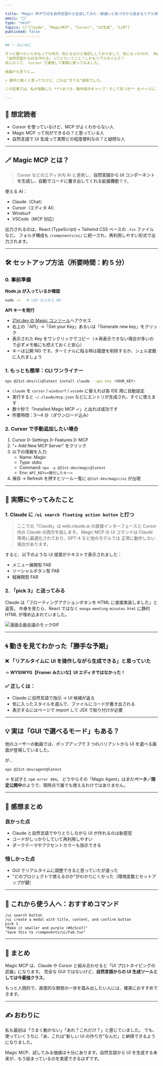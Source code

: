 ```yaml
---

title: "Magic MCPでUIを自然言語から生成してみた：勘違いと気づきから始まるリアル体験記"
emoji: "🎨"
type: "tech"
topics: \["Claude", "MagicMCP", "Cursor", "UI生成", "LLM"]
published: false
----------------

## ✨ はじめに

ずっと調べたいとおもってたMCP。気になるけど後回ししておりまして、気になったのが、 Magic MCP。
「自然言語からUIを作れる」ってどういうこと？しかもリアルタイムで？
気になって、 Cursor で連携して実際に使ってみました。

結論から言うと……

> 勝手に動くと思ってたけど、これは"きてる"技術でした。

この記事では、私が体験した **つまづき／動作感のギャップ／そして気づき** をベースに、 Magic MCP の連携方法と、実際のUI生成までのプロセスをまとめます。

---
```


## 🌟 想定読者

- Cursor を使っているけど、MCP がよくわからない人
- Magic MCP って何ができるの？と思っている人
- 自然言語で UI 生成って実際どの程度便利なの？と疑問な人

---

## 🪄 Magic MCP とは？

> Cursor などのエディタ内 AI と連携し、**自然言語から UI コンポーネントを生成し、自動でコードに書き出してくれる拡張機能**です。

使える AI：

- Claude（Chat）
- Cursor（エディタ AI）
- Windsurf
- VSCode（MCP 対応）

出力されるのは、React (TypeScript) + Tailwind CSS ベースの `.tsx` ファイルなど。
フォルダ構成も `/components/ui/` に統一され、再利用しやすい形式で出力されます。

---

## 🛠 セットアップ方法（所要時間：約 5 分）

### 0. 事前準備

**Node.js が入っているか確認**

```bash
node -v   # v18 以上なら OK
```

**API キーを発行**

- [21st.dev の Magic コンソール](https://console.21st.dev)へアクセス
- 右上の「API」→「Get your Key」あるいは「Generate new key」をクリック
- 表示された Key をワンクリックでコピー（＊再表示できない場合が多いので必ずメモ帳にも控えておくと安心）
- キーは公開 NG です。ターミナルに貼る時は履歴を削除するか、シェル変数に入れましょう

### 1. もっとも簡単：CLI ワンライナー

```bash
npx @21st-dev/cli@latest install claude --api-key <YOUR_KEY>
```

- `claude` を `cursor` / `windsurf` / `vscode` に替えれば各 IDE 用に自動設定
- 実行すると `~/.claude/mcp.json` などにエントリが生成され、すぐに使えます
- 数十秒で「Installed Magic MCP ✓」と出れば成功です
- 所要時間：3〜4 分（ダウンロード込み）

### 2. Cursor で手動追加したい場合

1. Cursor ▷ Settings ▷ Features ▷ MCP
2. "+ Add New MCP Server" をクリック
3. 以下の情報を入力:
   - Name: Magic
   - Type: stdio
   - Command: `npx -y @21st-dev/magic@latest`
   - Env: `API_KEY=<発行したキー>`
4. 保存 → Refresh を押すとツール一覧に `@21st-dev/magic/ui` が出現

---

## 🪪 実際にやってみたこと

### 1. Claude に `/ui search floating action button` と打つ

> ここでの「Claude」は web.claude.ai の直接インターフェースと Cursor 内の Claude の両方を指します。
> Magic MCP の UI コマンドは Claude 専用に最適化されており、GPT-4 など他のモデルでは
> 正常に動作しない場合があります。

すると、以下のような UI 提案がテキストで表示されました：

- メニュー展開型 FAB
- ソーシャルボタン型 FAB
- 縦展開型 FAB

### 2. 「pick 3」と送ってみる

Claude は「フローティングアクションボタンを HTML に直接実装しました」と返答。
中身を見たら、React ではなく `manga-meeting-minutes.html` に静的 HTML が埋め込まれていました。

![漫画企画会議のモックGIF](/images/ezgif.com-video-to-gif-converter.gif)

---

## 🌀 動きを見てわかった「勝手な予期」

### ❌ 「リアルタイムに UI を操作しながら生成できる」と思っていた

→ **WYSIWYG【Framer みたいな】UI エディタではなかった！**

### ✅ 正しくは：

- Claude に自然言語で指示 → UI 候補が返る
- 気に入ったスタイルを選んで、ファイルにコードが書き出される
- 表示するにはページで import して JSX で貼り付けが必要

---

## 💡 実は「GUI で選べるモード」もある？

他のユーザーの動画では、ポップアップで 3 つのバリアントから UI を選べる画面が登場していました。

が…

```bash
npx @21st-dev/agent@latest
```

→ を試すと `npm error 404`。
どうやらその「Magic Agent」はまだ**ベータ／限定公開中**のようで、現時点で誰でも使えるわけではありません。

---

## 🎨 感想まとめ

### 良かった点

- Claude と自然言語でやりとりしながら UI が作れるのは新感覚
- コードがしっかりしていて再利用しやすい
- ダークテーマやアクセントカラーも指示できる

### 惜しかった点

- GUI でリアルタイムに調整できると思っていたが違った
- "どのプロジェクトで使えるのか"がわかりにくかった（環境変数とセットアップが鍵）

---

## 📜 これから使う人へ：おすすめコマンド

```text
/ui search button
/ui create a modal with title, content, and confirm button
pick 1
"Make it smaller and purple (#6c5ce7)"
"Save this to /components/ui/Fab.tsx"
```

---

## 🚀 まとめ

Magic MCP は、Claude や Cursor と組み合わせると「UI プロトタイピングの武器」になります。
完全な GUI ではないけど、**自然言語からの UI 生成ツールとしては今最強クラス**。

もっと人間的で、直感的な開発の一歩を踏み出したい人には、確実におすすめできます。

---

## ✍️ おわりに

私も最初は「うまく動かない」「あれ？これだけ？」と感じていました。
でも、使っていくうちに「あ、これは"新しい UI の作り方"なんだ」と納得できるようになりました。

Magic MCP、試してみる価値は十分にあります。自然言語から UI を生成する未来が、もう始まっているのを実感できるはずです。
